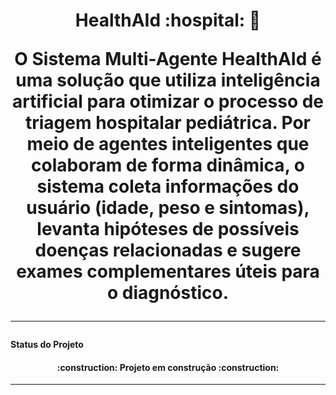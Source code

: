 <h1 align="center"> HealthAId :hospital: 🤖

O Sistema Multi-Agente HealthAId é uma solução que utiliza inteligência artificial para otimizar o processo de triagem hospitalar pediátrica. Por meio de agentes inteligentes que colaboram de forma dinâmica, o sistema coleta informações do usuário (idade, peso e sintomas), levanta hipóteses de possíveis doenças relacionadas e sugere exames complementares úteis para o diagnóstico.

----
#### Status do Projeto
<h4 align="center"> 
    :construction:  Projeto em construção  :construction:
</h4>

----
